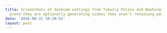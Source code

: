 ```yaml
---
title: Screenshots of dashcam settings from Tukwila Police and Washington State Patrol
  prove they are optionally generating videos they aren't retaining per law
date: '2016-08-31 10:28:55'
layout: post
---
```

